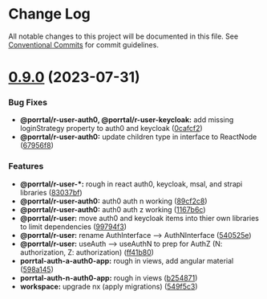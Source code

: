 # Change Log

All notable changes to this project will be documented in this file.
See [Conventional Commits](https://conventionalcommits.org) for commit guidelines.

# [0.9.0](https://github.com/datumgeek/porrtal/compare/v0.8.1...v0.9.0) (2023-07-31)

### Bug Fixes

- **@porrtal/r-user-auth0, @porrtal/r-user-keycloak:** add missing loginStrategy property to auth0 and keycloak ([0cafcf2](https://github.com/datumgeek/porrtal/commit/0cafcf27065550a3ac13686e18793937a2d10266))
- **@porrtal/r-user-auth0:** update children type in interface to ReactNode ([67956f8](https://github.com/datumgeek/porrtal/commit/67956f8f6a1230c9350b5ad0825d44df0df7cb14))

### Features

- **@porrtal/r-user-\*:** rough in react auth0, keycloak, msal, and strapi libraries ([83037bf](https://github.com/datumgeek/porrtal/commit/83037bf9257da81e0810fa8f38bdcf611dc190f0))
- **@porrtal/r-user-auth0:** auth0 auth n working ([89cf2c8](https://github.com/datumgeek/porrtal/commit/89cf2c84d7e28569e5717295ddda0857a8b20d05))
- **@porrtal/r-user-auth0:** auth0 auth z working ([1167b6c](https://github.com/datumgeek/porrtal/commit/1167b6c2aa83e721dd536d4ee744c766962f232b))
- **@porrtal/r-user:** move auth0 and keycloak items into thier own libraries to limit dependencies ([99794f3](https://github.com/datumgeek/porrtal/commit/99794f3dfae0bd556039b966887a838944851b34))
- **@porrtal/r-user:** rename AuthInterface --> AuthNInterface ([540525e](https://github.com/datumgeek/porrtal/commit/540525e8367fd7f0d427a8e11c6451350661b694))
- **@porrtal/r-user:** useAuth --> useAuthN to prep for AuthZ (N: authorization, Z: authorization) ([ff41b80](https://github.com/datumgeek/porrtal/commit/ff41b8031be8f92846227d037a90ab5802d6a315))
- **porrtal-auth-a-auth0-app:** rough in views, add angular material ([598a145](https://github.com/datumgeek/porrtal/commit/598a145fc1896971e841776fa30eaa25e4c10949))
- **porrtal-auth-n-auth0-app:** rough in views ([b254871](https://github.com/datumgeek/porrtal/commit/b2548711af9ac1ebd13a9eafde938b4c021f52ed))
- **workspace:** upgrade nx (apply migrations) ([549f5c3](https://github.com/datumgeek/porrtal/commit/549f5c353259b49d668ad91397b9b05a7fadb7e7))
